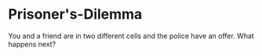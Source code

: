 # Prisoner's-Dilemma
You and a friend are in two different cells and the police have an offer. What happens next?
